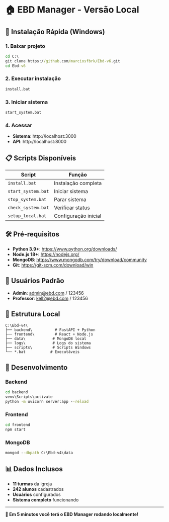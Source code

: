 # 🏠 EBD Manager - Versão Local

## 🎯 Instalação Rápida (Windows)

### 1. **Baixar projeto**
```cmd
cd C:\
git clone https://github.com/marciosfbrk/Ebd-v6.git
cd Ebd-v6
```

### 2. **Executar instalação**
```cmd
install.bat
```

### 3. **Iniciar sistema**
```cmd
start_system.bat
```

### 4. **Acessar**
- **Sistema**: http://localhost:3000
- **API**: http://localhost:8000

## 📋 Scripts Disponíveis

| Script | Função |
|--------|--------|
| `install.bat` | Instalação completa |
| `start_system.bat` | Iniciar sistema |
| `stop_system.bat` | Parar sistema |  
| `check_system.bat` | Verificar status |
| `setup_local.bat` | Configuração inicial |

## 🛠️ Pré-requisitos

- **Python 3.9+**: https://www.python.org/downloads/
- **Node.js 18+**: https://nodejs.org/
- **MongoDB**: https://www.mongodb.com/try/download/community
- **Git**: https://git-scm.com/download/win

## 👤 Usuários Padrão

- **Admin**: admin@ebd.com / 123456  
- **Professor**: kell2@ebd.com / 123456

## 📁 Estrutura Local

```
C:\Ebd-v4\
├── backend\          # FastAPI + Python
├── frontend\         # React + Node.js
├── data\            # MongoDB local
├── logs\            # Logs do sistema
├── scripts\         # Scripts Windows
└── *.bat           # Executáveis
```

## 🔧 Desenvolvimento

### Backend
```cmd
cd backend
venv\Scripts\activate
python -m uvicorn server:app --reload
```

### Frontend
```cmd
cd frontend  
npm start
```

### MongoDB
```cmd
mongod --dbpath C:\Ebd-v4\data
```

## 📊 Dados Inclusos

- **11 turmas** da igreja
- **242 alunos** cadastrados
- **Usuários** configurados
- **Sistema completo** funcionando

---

**🚀 Em 5 minutos você terá o EBD Manager rodando localmente!**